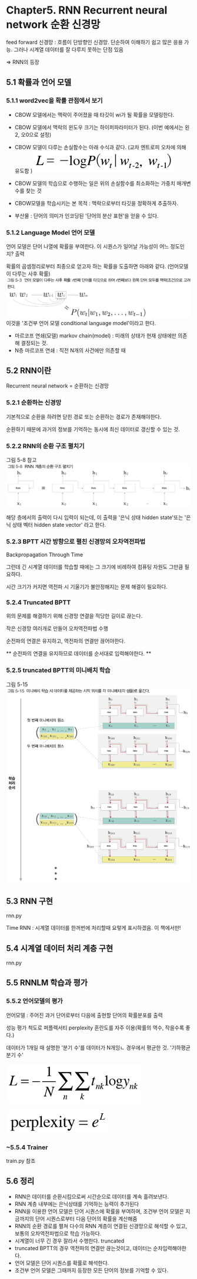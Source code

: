 # Chapter5. RNN Recurrent neural network 순환 신경망

feed forward 신경망 : 흐름이 단방향인 신경망. 단순하여 이해하기 쉽고 많은 응용 가능. 그러나 시계열 데이터를 잘 다루지 못하는 단점 있음

=> RNN의 등장

## 5.1 확률과 언어 모델
### 5.1.1 word2vec을 확률 관점에서 보기
- CBOW 모델에서는 맥락이 주어졌을 때 타깃이 wi가 될 확률을 모델링한다.
- CBOW 모델에서 맥락의 윈도우 크기는 하이퍼파라미터가 된다. (이번 예에서는 왼2, 오0으로 설정)
- CBOW 모델이 다루는 손실함수는 아래 수식과 같다. (교차 엔트로피 오차에 의해 유도함 )![CBOW 손실함수](e%205-3.png)
- CBOW 모델의 학습으로 수행하는 일은 위의 손실함수를 최소화하는 가중치 매개변수를 찾는 것

- CBOW모델을 학습시키는 본 목적 : 맥락으로부터 타깃을 정확하게 추출하자.
- 부산물 : 단어의 의미가 인코딩된 '단어의 분산 표현'을 얻을 수 있다.

### 5.1.2 Language Model 언어 모델
언어 모델은 단어 나열에 확률을 부여한다. 이 시퀀스가 일어날 가능성이 어느 정도인지? 출력

확률의 곱셈정리로부터 최종으로 얻고자 하는 확률을 도출하면 아래와 같다. (언어모델이 다루는 사후 확률)
![언어 모델이 다루는 사후 확률](fig%205-3.png)
이것을 '조건부 언어 모델 conditional language model'이라고 한다.

* 마르코프 연쇄(모델) markov chain(model) : 미래의 상태가 현재 상태에만 의존해 결정되는 것.
* N층 마르코프 연쇄 : 직전 N개의 사건에만 의존할 때

## 5.2 RNN이란
Recurrent neural network = 순환하는 신경망

### 5.2.1 순환하는 신경망
기본적으로 순환을 하려면 닫힌 경로 또는 순환하는 경로가 존재해야한다.

순환하기 때문에 과거의 정보를 기억하는 동시에 최신 데이터로 갱신할 수 있는 것.

### 5.2.2 RNN의 순환 구조 펼치기
그림 5-8 참고
![순환 구조를 펼쳐 살펴보자](fig%205-8.png)

해당 층에서의 출력이 다시 입력이 되는데, 이 출력을 '은닉 상태 hidden state'또는 '은닉 상태 벡터 hidden state vector' 라고 한다.

### 5.2.3 BPTT 시간 방향으로 펼친 신경망의 오차역전파법
Backpropagation Through Time

그런데 긴 시계열 데이터를 학습할 때에는 그 크기에 비례하여 컴퓨팅 자원도 그만큼 필요하다.

시간 크기가 커지면 역전파 시 기울기가 불안정해지는 문제 해결이 필요하다.

### 5.2.4 Truncated BPTT
위의 문제를 해결하기 위해 신경망 연결을 적당한 길이로 끊는다.

작은 신경망 여러개로 만들어 오차역전파법 수행

순전파의 연결은 유지하고, 역전파의 연결만 끊어야한다.

** 순전파의 연결을 유지하므로 데이터를 순서대로 입력해야한다. **

### 5.2.5 truncated BPTT의 미니배치 학습
그림 5-15
![truncated BPTT의 미니배치 학습](fig%205-15.png)

## 5.3 RNN 구현
rnn.py

Time RNN : 시계열 데이터를 한꺼번에 처리할때 요렇게 표시하겠음. 이 책에서만!

## 5.4 시계열 데이터 처리 계층 구현
rnn.py

## 5.5 RNNLM 학습과 평가
### 5.5.2 언어모델의 평가
언어모델 : 주어진 과거 단어로부터 다음에 출현할 단어의 확률분포를 출력

성능 평가 척도로 퍼플렉서티 perplexity 혼란도를 자주 이용(확률의 역수, 작을수록 좋다.)

데이터가 1개일 때 설명한 '분기 수'를 데이터가 N개잉ㄴ 경우에서 평균한 것. '기하평균 분기 수'

![perplexity](e%205-12.png)

![perplexity](e%205-13.png)

### ~5.5.4 Trainer
train.py 참조

## 5.6 정리
- RNN은 데이터를 순환시킴으로써 시간순으로 데이터를 계속 흘려보낸다.
- RNN 계층 내부에는 은닉상태를 기억하는 능력이 추가된다
- RNN을 이용한 언어 모델은 단어 시퀀스에 확률을 부여하며, 조건부 언어 모델은 지금까지의 단어 시퀀스로부터 다음 단어의 확률을 계산해줌
- RNN의 순환 경로를 펼쳐 다수의 RNN 계층이 연결된 신경망으로 해석할 수 있고, 보통의 오차역전파법으로 학습 가능하다.
- 시계열이 너무 긴 경우 잘라서 수행한다. truncated
- truncated BPTT의 경우 역전파의 연결만 끊는것이고, 데이터는 순차입력해야한다.
- 언어 모델은 단어 시퀀스를 확률로 해석한다.
- 조건부 언어 모델은 그때까지 등장한 모든 단어의 정보를 기억할 수 있다.









